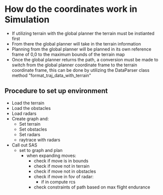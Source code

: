 # How do the coordinates work in Simulation

- If utilizing terrain with the global planner the terrain must be instianted first
- From there the global planner will take in the terrain information
- Planning from the global planner will be planned in its own reference frame of 0,0 to the maximum bounds of the terrain map
- Once the global planner returns the path, a conversion must be made to switch from the global planner coordinate frame to the terrain coordinate frame, this can be done by utilizing the DataParser class method "format_traj_data_with_terrain"


## Procedure to set up environment

- Load the terrain
- Load the obstacles
- Load radars
- Create graph and:
  - Set terrain
  - Set obstacles
  - Set radars
  - raytrace with radars
- Call out SAS
  - set to graph and plan
    - when expanding moves:
      - check if move is in bounds
      - check if move not in terrain
      - check if move not in obstacles
      - check if move in fov of radar:
        - if in compute rcs 
      - check constraints of path based on max flight endurance 
